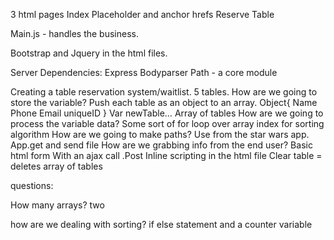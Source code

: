 3 html pages
	Index
		Placeholder and anchor hrefs
	Reserve
	Table
	
Main.js - handles the business.

Bootstrap and Jquery in the html files.

Server Dependencies:
	Express
	Bodyparser
	Path - a core module



Creating a table reservation system/waitlist.
	5 tables.
		How are we going to store the variable?
			Push each table as an object to an array.
				Object{
				Name
				Phone
				Email
				uniqueID }
				Var newTable…
				Array of tables
		How are we going to process the variable data?
				Some sort of for loop over array index for sorting algorithm
		How are we going to make paths?
			Use from the star wars app.
				App.get and send file
		How are we grabbing info from the end user?
			Basic html form
			With an ajax call .Post
			Inline scripting in the html file
		Clear table = deletes array of tables

questions:

How many arrays?
two

how are we dealing with sorting?
if else statement and a counter variable
